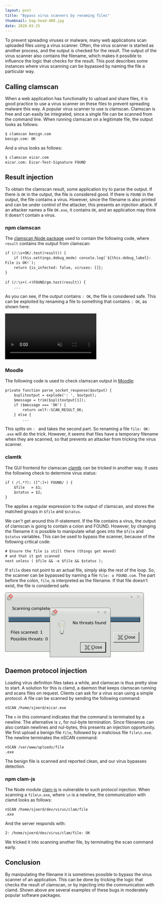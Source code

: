```yaml
---
layout: post
title: "Bypass virus scanners by renaming files"
thumbnail: bag-head-480.jpg
date: 2020-03-25
---
```


To prevent spreading viruses or malware, many web applications scan uploaded files using a virus scanner. Often, the virus scanner is started as another process, and the output is checked for the result. The output of the virus scanner also contains the filename, which makes it possible to influence the logic that checks for the result. This post describes some instances where virus scanning can be bypassed by naming the file a particular way.

## Calling clamscan

When a web application has functionality to upload and share files, it is good practice to use a virus scanner on these files to prevent spreading malware this way. A popular virus scanner to use is clamscan. Clamscan is free and can easily be integrated, since a single file can be scanned from the command line. When running clamscan on a legitimate file, the output looks as follows:

    $ clamscan benign.com 
    benign.com: OK

And a virus looks as follows:

    $ clamscan eicar.com 
    eicar.com: Eicar-Test-Signature FOUND

## Result injection

To obtain the clamscan result, some application try to parse the output. If there is `OK` in the output, the file is considered good. If there is `FOUND` in the output, the file contains a virus. However, since the filename is also printed and can be under control of the attacker, this presents an injection attack. If an attacker names a file `OK.exe`, it contains `OK`, and an application may think it doesn't contain a virus.

### npm clamscan

The [clamscan Node package](https://github.com/kylefarris/clamscan) used to contain the following code, where `result` contains the output from clamscan:

    if (/:\s+OK/.test(result)) {
        if (this.settings.debug_mode) console.log(`${this.debug_label}: File is OK!`);
        return {is_infected: false, viruses: []};
    }

    if (/:\s+(.+)FOUND/gm.test(result)) {
        ...

As you can see, if the output contains `: OK`, the file is considered safe. This can be exploited by renaming a file to something that contains `: OK`, as shown here:       

<video muted autoplay loop src="/images/clamscan.mp4"></video>

### Moodle

The following code is used to check clamscan output in [Moodle](https://github.com/moodle/moodle/blob/master/lib/antivirus/clamav/classes/scanner.php#L373):

    private function parse_socket_response($output) {
        $splitoutput = explode(': ', $output);
        $message = trim($splitoutput[1]);
        if ($message === 'OK') {
            return self::SCAN_RESULT_OK;
        } else {
            ...

This splits on `: ` and takes the second part. So renaming a file `file: OK: .exe` will do the trick. However, it seems that files have a temporary filename when they are scanned, so that prevents an attacker from tricking the virus scanner.

### clamtk

The GUI frontend for clamscan [clamtk](https://github.com/dave-theunsub/clamtk) can be tricked in another way. It uses the following check to determine virus status:

    if ( /(.*?): ([^:]+) FOUND/ ) {
        $file   = $1;
        $status = $2;
    }

The applies a regular expression to the output of clamscan, and stores the matched groups in `$file` and `$status`.

We can't get around this if-statement. If the file contains a virus, the output of clamscan is going to contain a colon and FOUND. However, by changing the filename it is possible to manipulate what goes into the `$file` and `$status` variables. This can be used to bypass the scanner, because of the following critical code:

    # Ensure the file is still there (things get moved)
    # and that it got scanned
    next unless ( $file && -e $file && $status );

If `$file` does not point to an actual file, simply skip the rest of the loop. So, the scanner can be bypassed by naming a file `file: a FOUND.com`. The part before the colon, `file`, is interpreted as the filename. If that file doesn't exist, the file is considered safe.

<img src="/images/clamtk-no-threats-found.png">

## Daemon protocol injection

Loading virus definition files takes a while, and clamscan is thus pretty slow to start. A solution for this is clamd, a daemon that keeps clamscan running and scans files on request. Clients can ask for a virus scan using a simple protocol. A file can be scanned by sending the following command:

    nSCAN /home/sjoerd/eicar.exe

The `n` in this command indicates that the command is terminated by a newline. The alternative is `z`, for nul-byte termination. Since filenames can also contain newlines and nul-bytes, this presents an injection opportunity. We first upload a benign file `file`, followed by a malicious file `file\n.exe`. The newline terminates the nSCAN command:

    nSCAN /var/www/uploads/file
    .exe

The benign file is scanned and reported clean, and our virus bypasses detection.

### npm clam-js

The Node module [clam-js](https://github.com/srijs/clam-js/blob/master/clam.js#L107) is vulnerable to such protocol injection. When scanning a `file\n.exe`, where `\n` is a newline, the communication with clamd looks as follows:

    nSCAN /home/sjoerd/dev/virus/clam/file
    .exe

And the server responds with:
    
    2: /home/sjoerd/dev/virus/clam/file: OK

We tricked it into scanning another file, by terminating the scan command early.

## Conclusion

By manipulating the filename it is sometimes possible to bypass the virus scanner of an application. This can be done by tricking the logic that checks the result of clamscan, or by injecting into the communication with clamd. Shown above are several examples of these bugs in moderately popular software packages.
